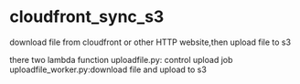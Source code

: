 # cloudfront_sync_s3

download file from cloudfront or other HTTP website,then upload file to s3

there two lambda function
uploadfile.py: control upload job
uploadfile_worker.py:download file and upload to s3

